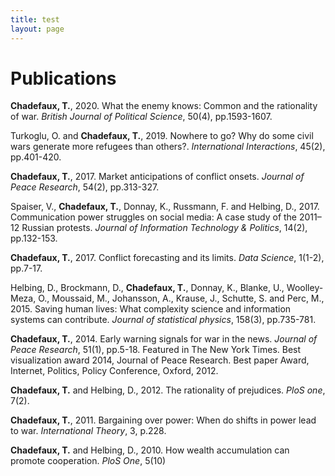 ```yaml
---
title: test
layout: page
---
```


# Publications

**Chadefaux, T.**, 2020. What the enemy knows: Common and the rationality of war. *British Journal of Political Science*, 50(4), pp.1593-1607.

Turkoglu, O. and **Chadefaux, T.**, 2019. Nowhere to go? Why do some civil wars generate more refugees than others?. *International Interactions*, 45(2), pp.401-420.

**Chadefaux, T.**, 2017. Market anticipations of conflict onsets. *Journal of Peace Research*, 54(2), pp.313-327.

Spaiser, V., **Chadefaux, T.**, Donnay, K., Russmann, F. and Helbing, D., 2017. Communication power struggles on social media: A case study of the 2011–12 Russian protests. *Journal of Information Technology & Politics*, 14(2), pp.132-153.

**Chadefaux, T.**, 2017. Conflict forecasting and its limits. *Data Science*, 1(1-2), pp.7-17.

Helbing, D., Brockmann, D., **Chadefaux, T.**, Donnay, K., Blanke, U., Woolley-Meza, O., Moussaid, M., Johansson, A., Krause, J., Schutte, S. and Perc, M., 2015. Saving human lives: What complexity science and information systems can contribute. *Journal of statistical physics*, 158(3), pp.735-781.

**Chadefaux, T.**, 2014. Early warning signals for war in the news. *Journal of Peace Research*, 51(1), pp.5-18.
Featured in The New York Times.
Best visualization award 2014, Journal of Peace Research.
Best paper Award, Internet, Politics, Policy Conference, Oxford, 2012.

**Chadefaux, T.** and Helbing, D., 2012. The rationality of prejudices. *PloS one*, 7(2).

**Chadefaux, T.**, 2011. Bargaining over power: When do shifts in power lead to war. *International Theory*, 3, p.228.

**Chadefaux, T.** and Helbing, D., 2010. How wealth accumulation can promote cooperation. *PloS One*, 5(10)
